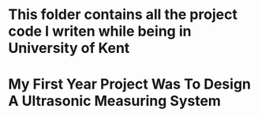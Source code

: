 # This folder contains all the project code I writen while being in University of Kent
# My First Year Project Was To Design A Ultrasonic Measuring System
